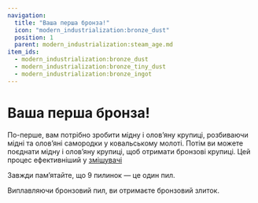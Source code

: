 ```yaml
---
navigation:
  title: "Ваша перша бронза!"
  icon: "modern_industrialization:bronze_dust"
  position: 1
  parent: modern_industrialization:steam_age.md
item_ids:
  - modern_industrialization:bronze_dust
  - modern_industrialization:bronze_tiny_dust
  - modern_industrialization:bronze_ingot
---
```


# Ваша перша бронза!

По-перше, вам потрібно зробити мідну і олов’яну крупиці, розбиваючи мідні та олов’яні самородки у ковальському молоті. Потім ви можете поєднати мідну і олов’яну крупиці, щоб отримати бронзові крупиці. Цей процес ефективніший у [змішувачі](steam_machines.md)

Завжди пам’ятайте, що 9 пилинок — це один пил.



<Recipe id="modern_industrialization:materials/bronze_dust" />

<Recipe id="modern_industrialization:materials/bronze_tiny_dust" />

Виплавляючи бронзовий пил, ви отримаєте бронзовий злиток.

<Recipe id="modern_industrialization:materials/bronze/smelting/dust_to_ingot_smelting" />

